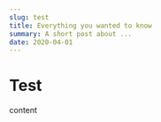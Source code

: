 ```yaml
---
slug: test
title: Everything you wanted to know
summary: A short post about ...
date: 2020-04-01
---
```


# Test

content
